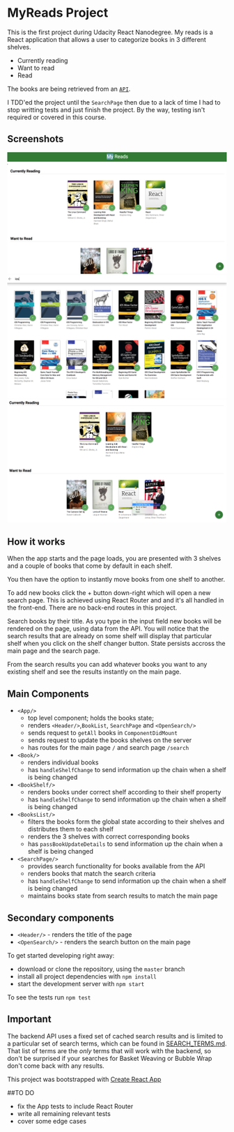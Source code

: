 # MyReads Project

This is the first project during Udacity React Nanodegree. My reads is a React application that allows a user to categorize books in 3 different shelves.

* Currently reading
* Want to read
* Read

The books are being retrieved from an [`API`](https://reactnd-books-api.udacity.com).

I TDD'ed the project until the `SearchPage` then due to a lack of time I had to stop writting tests and just finish the project. By the way, testing isn't required or covered in this course.

## Screenshots

![MyReadsMainPage](./src/screenshots/MyReadsHome.png "Main Page")
![MyReadsSearch](./src/screenshots/MyReadsSearch.png "Search Page")
![MyReadsShelf](./src/screenshots/MyReadsShelf.png "Change Shelf")


## How it works

When the app starts and the page loads, you are presented with 3 shelves and a couple of books that come by default in each shelf.

You then have the option to instantly move books from one shelf to another. 

To add new books click the + button down-right which will open a new search page. This is achieved using React Router and and it's all handled in the front-end. There are no back-end routes in this project.

Search books by their title. As you type in the input field new books will be rendered on the page, using data from the API. You will notice that the search results that are already on some shelf will display that particular shelf when you click on the shelf changer button. State persists accross the main page and the search page.

From the search results you can add whatever books you want to any existing shelf and see the results instantly on the main page.



## Main Components

* `<App/>`
    * top level component; holds the books state;
    * renders  `<Header/>`,`BookList`, `SearchPage` and `<OpenSearch/>`
    * sends request to `getAll` books in `ComponentDidMount`
    * sends request to update the books shelves on the server
    * has routes for the main page `/` and search page  `/search` 
* `<Book/>`
    * renders individual books
    * has `handleShelfChange` to send information up the chain when a shelf is being changed
* `<BookShelf/>`
    * renders books under correct shelf according to their shelf property
    * has `handleShelfChange` to send information up the chain when a shelf is being changed
* `<BooksList/>`
    * filters the books form the global state according to their shelves and distributes them to each shelf
    * renders the 3 shelves with correct corresponding books
     * has `passBookUpdateDetails` to send information up the chain when a shelf is being changed
* `<SearchPage/>` 
    * provides search functionality for books available from the API
    * renders books that match the search criteria
    * has `handleShelfChange` to send information up the chain when a shelf is being changed
    * maintains books state from search results to match the main page 

## Secondary components

* `<Header/>` - renders the title of the page
* `<OpenSearch/>` - renders the search button on the main page


To get started developing right away:

* download or clone the repository, using the `master` branch
* install all project dependencies with `npm install`
* start the development server with `npm start`

To see the tests run `npm test`

## Important
The backend API uses a fixed set of cached search results and is limited to a particular set of search terms, which can be found in [SEARCH_TERMS.md](SEARCH_TERMS.md). That list of terms are the _only_ terms that will work with the backend, so don't be surprised if your searches for Basket Weaving or Bubble Wrap don't come back with any results.

This project was bootstrapped with [Create React App](https://github.com/facebookincubator/create-react-app)

##TO DO

* fix the App tests to include React Router
* write all remaining relevant tests
* cover some edge cases


